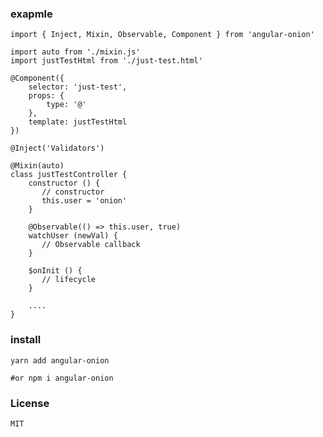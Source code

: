 ### exapmle
```
import { Inject, Mixin, Observable, Component } from 'angular-onion'

import auto from './mixin.js'
import justTestHtml from './just-test.html'

@Component({
    selector: 'just-test',
    props: {
        type: '@'
    },
    template: justTestHtml
})

@Inject('Validators')

@Mixin(auto)
class justTestController {
    constructor () {
       // constructor
       this.user = 'onion'
    }

    @Observable(() => this.user, true)
    watchUser (newVal) {
       // Observable callback
    }

    $onInit () {
       // lifecycle
    }

    ....
}

```

### install


`yarn add angular-onion`

`#or npm i angular-onion`


### License

`MIT`

